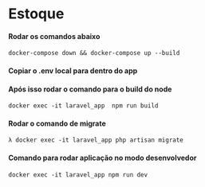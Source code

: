 # Estoque

#### Rodar os comandos abaixo

```docker-compose down && docker-compose up --build```

#### Copiar o .env local para dentro do app


#### Após isso rodar o comando para o build do node

`docker exec -it laravel_app  npm run build`

#### Rodar o comando de migrate

`λ docker exec -it laravel_app php artisan migrate`

#### Comando para rodar aplicação no modo desenvolvedor
`docker exec -it laravel_app npm run dev`


